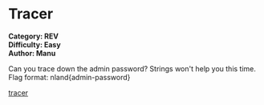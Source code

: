 # Tracer

**Category: REV <br>
Difficulty: Easy <br>
Author: Manu**

Can you trace down the admin password? Strings won't help you this time. <br>
Flag format: nland{admin-password}

[tracer](tracer)
